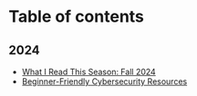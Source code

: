 # Table of contents

## 2024
* [What I Read This Season: Fall 2024](./README.md)
* [Beginner-Friendly Cybersecurity Resources](./2024/beginner-friendly-cybersecurity-resources.md)
